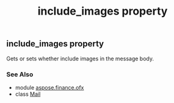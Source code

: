 ﻿---
title: include_images property
second_title: Aspose.Finance for Python via .NET API References
description: 
type: docs
weight: 50
url: /python-net/aspose.finance.ofx/mail/include_images/
is_root: false
---

## include_images property


Gets or sets whether include images in the message body.

### See Also
* module [aspose.finance.ofx](../../)
* class [Mail](/finance/python-net/aspose.finance.ofx/mail)
